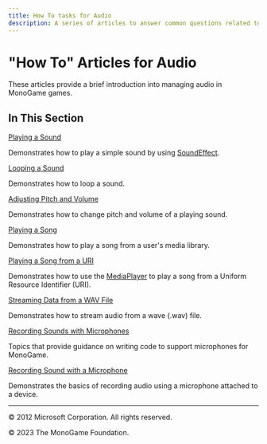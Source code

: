 ```yaml
---
title: How To tasks for Audio
description: A series of articles to answer common questions related to audio operation!
---
```


# "How To" Articles for Audio

These articles provide a brief introduction into managing audio in MonoGame games.

## In This Section

[Playing a Sound](HowTo_PlayASound.md)

Demonstrates how to play a simple sound by using [SoundEffect](xref:Microsoft.Xna.Framework.Audio.SoundEffect).

[Looping a Sound](HowTo_LoopASound.md)

Demonstrates how to loop a sound.

[Adjusting Pitch and Volume](HowTo_ChangePitchAndVolume.md)

Demonstrates how to change pitch and volume of a playing sound.

[Playing a Song](HowTo_PlayASong.md)

Demonstrates how to play a song from a user's media library.

[Playing a Song from a URI](HowTo_PlaySongfromURI.md)

Demonstrates how to use the [MediaPlayer](xref:Microsoft.Xna.Framework.Media.MediaPlayer) to play a song from a Uniform Resource Identifier (URI).

[Streaming Data from a WAV File](HowTo_StreamDataFromWav.md)

Demonstrates how to stream audio from a wave (.wav) file.

[Recording Sounds with Microphones](HowTo_Microphone.md)

Topics that provide guidance on writing code to support microphones for MonoGame.

[Recording Sound with a Microphone](HowTo_Record_Microphone.md)

Demonstrates the basics of recording audio using a microphone attached to a device.

---

© 2012 Microsoft Corporation. All rights reserved.  

© 2023 The MonoGame Foundation.
